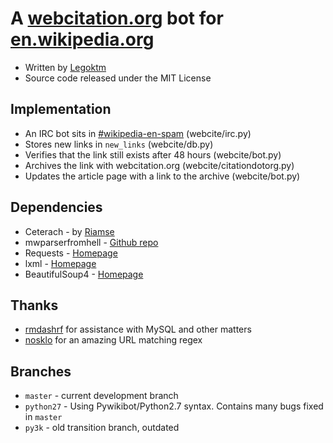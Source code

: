 A [webcitation.org](http://webcitation.org) bot for [en.wikipedia.org](http://en.wikipedia.org)
===================
* Written by [Legoktm](http://en.wikipedia.org/wiki/User:Legoktm)
* Source code released under the MIT License

Implementation
---------
* An IRC bot sits in [#wikipedia-en-spam](irc://irc.freenode.net/#wikipedia-en-spam) (webcite/irc.py)
* Stores new links in `new_links` (webcite/db.py)
* Verifies that the link still exists after 48 hours (webcite/bot.py)
* Archives the link with webcitation.org (webcite/citationdotorg.py)
* Updates the article page with a link to the archive (webcite/bot.py)

Dependencies
---------
* Ceterach - by [Riamse](https://github.com/Riamse)
* mwparserfromhell - [Github repo](https://github.com/earwig/mwparserfromhell)
* Requests - [Homepage](http://docs.python-requests.org/en/latest/index.html)
* lxml - [Homepage](http://lxml.de/)
* BeautifulSoup4 - [Homepage](http://www.crummy.com/software/BeautifulSoup/)

Thanks
---------
* [rmdashrf](https://github.com/rmdashrf) for assistance with MySQL and other matters
* [nosklo](http://stackoverflow.com/questions/827557/how-do-you-validate-a-url-with-a-regular-expression-in-python) for an amazing URL matching regex

Branches
---------
* ```master``` - current development branch
* ```python27``` - Using Pywikibot/Python2.7 syntax. Contains many bugs fixed in ```master```
* ```py3k``` - old transition branch, outdated
